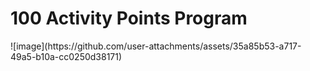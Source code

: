 

 <h1>100 Activity Points Program</h1>
![image](https://github.com/user-attachments/assets/35a85b53-a717-49a5-b10a-cc0250d38171)
